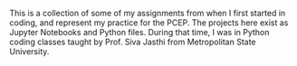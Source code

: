 This is a collection of some of my assignments from when I first started in coding, and represent my practice for the PCEP. The projects here exist as Jupyter Notebooks and Python files. During that time, I was in Python coding classes taught by Prof. Siva Jasthi from Metropolitan State University.

